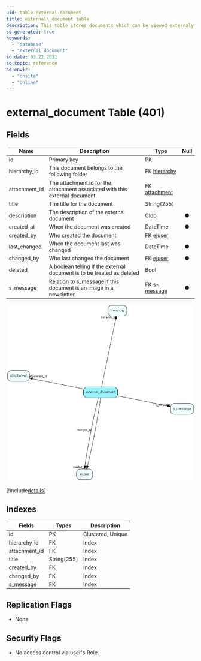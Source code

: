 ```yaml
---
uid: table-external-document
title: external\_document table
description: This table stores documents which can be viewed externaly, through the customer module
so.generated: true
keywords:
  - "database"
  - "external_document"
so.date: 03.22.2021
so.topic: reference
so.envir:
  - "onsite"
  - "online"
---
```


# external\_document Table (401)

## Fields

| Name | Description | Type | Null |
|------|-------------|------|:----:|
|id|Primary key|PK| |
|hierarchy\_id|This document belongs to the following folder|FK [hierarchy](hierarchy.md)| |
|attachment\_id|The attachment.id for the attachment associated with this external document.|FK [attachment](attachment.md)| |
|title|The title for the document|String(255)| |
|description|The description of the external document|Clob|&#x25CF;|
|created\_at|When the document was created|DateTime|&#x25CF;|
|created\_by|Who created the document|FK [ejuser](ejuser.md)| |
|last\_changed|When the document last was changed|DateTime|&#x25CF;|
|changed\_by|Who last changed the document|FK [ejuser](ejuser.md)|&#x25CF;|
|deleted|A boolean telling if the external document is to be treated as deleted|Bool| |
|s\_message|Relation to s_message if this document is an image in a newsletter|FK [s-message](s-message.md)|&#x25CF;|


![external_document table relationship diagram](./media/external_document.png)

[!include[details](./includes/external-document.md)]

## Indexes

| Fields | Types | Description |
|--------|-------|-------------|
|id |PK |Clustered, Unique |
|hierarchy\_id |FK |Index |
|attachment\_id |FK |Index |
|title |String(255) |Index |
|created\_by |FK |Index |
|changed\_by |FK |Index |
|s\_message |FK |Index |

## Replication Flags

* None

## Security Flags

* No access control via user's Role.

